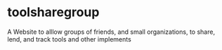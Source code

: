 # toolsharegroup
A Website to alllow groups of friends, and small organizations, to share, lend, and track tools and other implements
